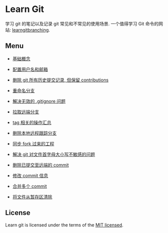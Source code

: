 # Learn Git

学习 git 的笔记以及记录 git 常见和不常见的使用场景. 一个值得学习 Git 命令的网站: [learngitbranching](https://learngitbranching.js.org/).

## Menu

- [基础概念](./docs/concept.md)

- [配置用户名和邮箱](./docs/configUsernameAndEmail.md)

- [删除 git 所有历史提交记录, 但保留 contributions](./docs/clearAllComment.md)

- [重命名分支](./docs/renameBranchName.md)

- [解决无效的 .gitignore 问题](./docs/invalidGitIgnore.md)

- [拉取远端分支](./docs/fetchRemoteBranch.md)

- [tag 相关的操作汇总](./docs/tags.md)

- [删除本地远程跟踪分支](./docs/clearRemoteBranch.md)

- [同步 fork 过来的工程](./docs/syncFork.md)

- [解决 git 对文件首字母大小写不敏感的问题](./docs/caseSense.md)

- [删除已提交至远端的 commit](./docs/deleteRemoteCommit.md)

- [修改 commit 信息](./docs/modifyCommitMessage.md)

- [合并多个 commit](./docs/combineComments.md)

- [将文件从暂存区清除](./docs/clearStage.md)

## License

Learn git is licensed under the terms of the [MIT licensed](https://opensource.org/licenses/MIT).
